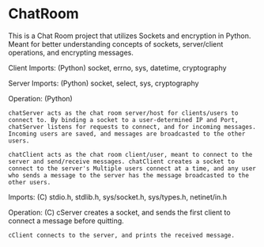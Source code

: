 # ChatRoom
This is a Chat Room project that utilizes Sockets and encryption in Python. Meant for better understanding concepts of sockets, server/client operations, and encrypting messages.

Client Imports: (Python)
	socket, errno, sys, datetime, cryptography

Server Imports: (Python)
	socket, select, sys, cryptography


Operation: (Python)

	chatServer acts as the chat room server/host for clients/users to connect to. By binding a socket to a user-determined IP and Port, chatServer listens for requests to connect, and for incoming messages. Incoming users are saved, and messages are broadcasted to the other users.

	chatClient acts as the chat room client/user, meant to connect to the server and send/receive messages. chatClient creates a socket to connect to the server's Multiple users connect at a time, and any user who sends a message to the server has the message broadcasted to the other users.

Imports: (C)
	stdio.h, stdlib.h, sys/socket.h, sys/types.h, netinet/in.h

Operation: (C)
	cServer creates a socket, and sends the first client to connect a message before quitting.

	cClient connects to the server, and prints the received message.
